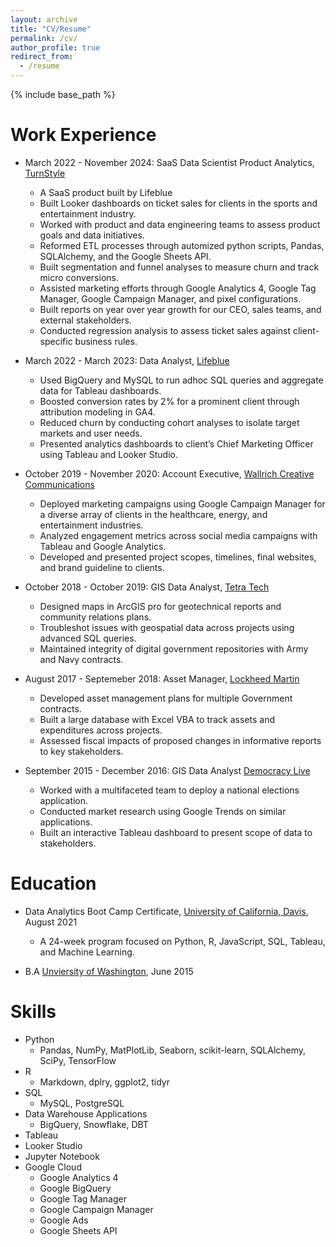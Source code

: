 ```yaml
---
layout: archive
title: "CV/Resume"
permalink: /cv/
author_profile: true
redirect_from:
  - /resume
---
```


{% include base_path %}

Work Experience
======
* March 2022 - November 2024: SaaS Data Scientist Product Analytics, [TurnStyle](https://byturnstyle.com/)
  * A SaaS product built by Lifeblue
  * Built Looker dashboards on ticket sales for clients in the sports and entertainment industry.
  * Worked with product and data engineering teams to assess product goals and data initiatives. 
  * Reformed ETL processes through automized python scripts, Pandas, SQLAlchemy, and the Google Sheets API.
  * Built segmentation and funnel analyses to measure churn and track micro conversions.
  * Assisted marketing efforts through Google Analytics 4, Google Tag Manager, Google Campaign Manager, and pixel configurations.
  *	Built reports on year over year growth for our CEO, sales teams, and external stakeholders. 
  *	Conducted regression analysis to assess ticket sales against client-specific business rules.   


* March 2022 - March 2023: Data Analyst, [Lifeblue](https://lifeblue.com/)
  * Used BigQuery and MySQL to run adhoc SQL queries and aggregate data for Tableau dashboards.
  *	Boosted conversion rates by 2% for a prominent client through attribution modeling in GA4.
  *	Reduced churn by conducting cohort analyses to isolate target markets and user needs. 
  *	Presented analytics dashboards to client’s Chief Marketing Officer using Tableau and Looker Studio. 
  

* October 2019 - November 2020: Account Executive, [Wallrich Creative Communications](https://www.wallrich.us/)
  * Deployed marketing campaigns using Google Campaign Manager for a diverse array of clients in the healthcare, energy, and entertainment industries.
  * Analyzed engagement metrics across social media campaigns with Tableau and Google Analytics.
  *	Developed and presented project scopes, timelines, final websites, and brand guideline to clients.
  

* October 2018 - October 2019: GIS Data Analyst, [Tetra Tech](https://www.tetratech.com/)
  * Designed maps in ArcGIS pro for geotechnical reports and community relations plans. 
  *	Troubleshot issues with geospatial data across projects using advanced SQL queries. 
  *	Maintained integrity of digital government repositories with Army and Navy contracts.


* August 2017 - Septemeber 2018: Asset Manager, [Lockheed Martin](https://www.lockheedmartin.com/en-us/index.html)
  * Developed asset management plans for multiple Government contracts.
  *	Built a large database with Excel VBA to track assets and expenditures across projects.
  *	Assessed fiscal impacts of proposed changes in informative reports to key stakeholders.


* September 2015 - December 2016: GIS Data Analyst [Democracy Live](https://democracylive.com/)
  * Worked with a multifaceted team to deploy a national elections application.
  *	Conducted market research using Google Trends on similar applications.
  *	Built an interactive Tableau dashboard to present scope of data to stakeholders.
  
  


Education
======
* Data Analytics Boot Camp Certificate, [University of California, Davis](https://cpe.ucdavis.edu/course/uc-davis-data-analytics-boot-camp), August 2021
  * A 24-week program focused on Python, R, JavaScript, SQL, Tableau, and Machine Learning.


* B.A [Unviersity of Washington](https://www.washington.edu/), June 2015


  
Skills
======
* Python
  * Pandas, NumPy, MatPlotLib, Seaborn, scikit-learn, SQLAlchemy, SciPy, TensorFlow  
* R
  * Markdown, dplry, ggplot2, tidyr
* SQL
  * MySQL, PostgreSQL
* Data Warehouse Applications
  * BigQuery, Snowflake, DBT
* Tableau
* Looker Studio
* Jupyter Notebook
* Google Cloud
  * Google Analytics 4
  * Google BigQuery
  * Google Tag Manager
  * Google Campaign Manager
  * Google Ads 
  * Google Sheets API
